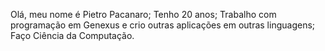 Olá, meu nome é Pietro Pacanaro;
Tenho 20 anos;
Trabalho com programação em Genexus e crio outras aplicações em outras linguagens;
Faço Ciência da Computação.
